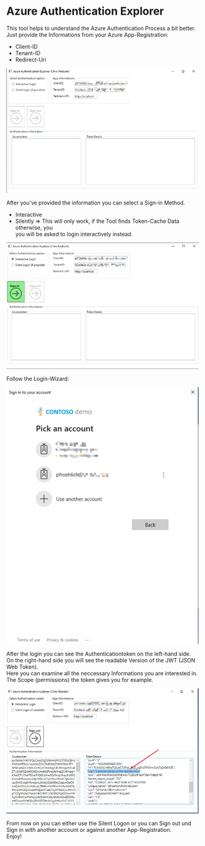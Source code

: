 # Azure Authentication Explorer
This tool helps to understand the Azure Authentication Process a bit better.  
Just provide the Informations from your Azure App-Registration: 

* Client-ID  
* Tenant-ID  
* Redirect-Uri

![AAE1](/AzureAuthenticationExplorerUI/AzureAuthenticationExplorerUI/Assets/AAE_1.png)


After you've provided the information you can select a Sign-in Method.  
* Interactive  
* Silently => This will only work, if the Tool finds Token-Cache Data otherwise, you   
you will be asked to login interactively instead.   

![AAE2](/AzureAuthenticationExplorerUI/AzureAuthenticationExplorerUI/Assets/AAE_2.png)    

Follow the Login-Wizard:    

![AAE3](/AzureAuthenticationExplorerUI/AzureAuthenticationExplorerUI/Assets/AAE_3.png)    

After the login you can see the Authenticationtoken on the left-hand side.  
On the right-hand side you will see the readable Version of the JWT (JSON Web Token).  
Here you can examine all the neccessary Informations you are interested in.  
The Scope (permissions) the token gives you for example.     

![AAE4](/AzureAuthenticationExplorerUI/AzureAuthenticationExplorerUI/Assets/AAE_4.png)    

From now on you can either use the Silent Logon or you can Sign out und Sign in with another account or against another App-Registration.   
Enjoy!

